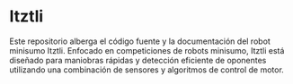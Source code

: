 # Itztli
Este repositorio alberga el código fuente y la documentación del robot minisumo Itztli. Enfocado en competiciones de robots minisumo, Itztli está diseñado para maniobras rápidas y detección eficiente de oponentes utilizando una combinación de sensores y algoritmos de control de motor.
